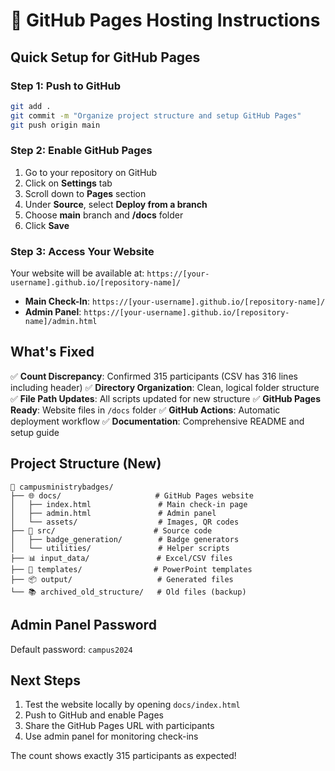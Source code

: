 # 🚀 GitHub Pages Hosting Instructions

## Quick Setup for GitHub Pages

### Step 1: Push to GitHub
```bash
git add .
git commit -m "Organize project structure and setup GitHub Pages"
git push origin main
```

### Step 2: Enable GitHub Pages
1. Go to your repository on GitHub
2. Click on **Settings** tab
3. Scroll down to **Pages** section
4. Under **Source**, select **Deploy from a branch**
5. Choose **main** branch and **/docs** folder
6. Click **Save**

### Step 3: Access Your Website
Your website will be available at:
`https://[your-username].github.io/[repository-name]/`

- **Main Check-In**: `https://[your-username].github.io/[repository-name]/`
- **Admin Panel**: `https://[your-username].github.io/[repository-name]/admin.html`

## What's Fixed

✅ **Count Discrepancy**: Confirmed 315 participants (CSV has 316 lines including header)
✅ **Directory Organization**: Clean, logical folder structure
✅ **File Path Updates**: All scripts updated for new structure
✅ **GitHub Pages Ready**: Website files in `/docs` folder
✅ **GitHub Actions**: Automatic deployment workflow
✅ **Documentation**: Comprehensive README and setup guide

## Project Structure (New)

```
📁 campusministrybadges/
├── 🌐 docs/                     # GitHub Pages website
│   ├── index.html               # Main check-in page
│   ├── admin.html               # Admin panel
│   └── assets/                  # Images, QR codes
├── 🧪 src/                      # Source code
│   ├── badge_generation/        # Badge generators
│   └── utilities/               # Helper scripts
├── 📊 input_data/               # Excel/CSV files
├── 📄 templates/                # PowerPoint templates
├── 📦 output/                   # Generated files
└── 📚 archived_old_structure/   # Old files (backup)
```

## Admin Panel Password
Default password: `campus2024`

## Next Steps
1. Test the website locally by opening `docs/index.html`
2. Push to GitHub and enable Pages
3. Share the GitHub Pages URL with participants
4. Use admin panel for monitoring check-ins

The count shows exactly 315 participants as expected!
